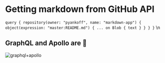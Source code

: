 # Getting markdown from GitHub API

`
query {
    repository(owner: "pyankoff", name: "markdown-app") {
      object(expression: "master:README.md") {
        ... on Blob {
          text
        }
      }
    }
  }
`
\n

## GraphQL and Apollo are 💯
![graphql+apollo](https://jslancer.com/wp-content/uploads/2017/08/GraphQL-Apollo.jpg)
